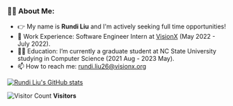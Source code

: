 ### 👨‍💻 About Me:

- 👉 My name is **Rundi Liu** and I'm actively seeking full time opportunities!
- 🔭 Work Experience: Software Engineer Intern at [VisionX](https://visionx.org/) (May 2022 - July 2022).
- 👨‍🎓 Education: I’m currently a graduate student at NC State University studying in Computer Science (2021 Aug - 2023 May).
- 📫 How to reach me: rundi.liu26@visionx.org

[![Rundi Liu's GitHub stats](https://github-readme-stats.vercel.app/api?username=rliu9)](https://github.com/anuraghazra/github-readme-stats)

![Visitor Count](https://profile-counter.glitch.me/rliu9/count.svg) **Visitors**
